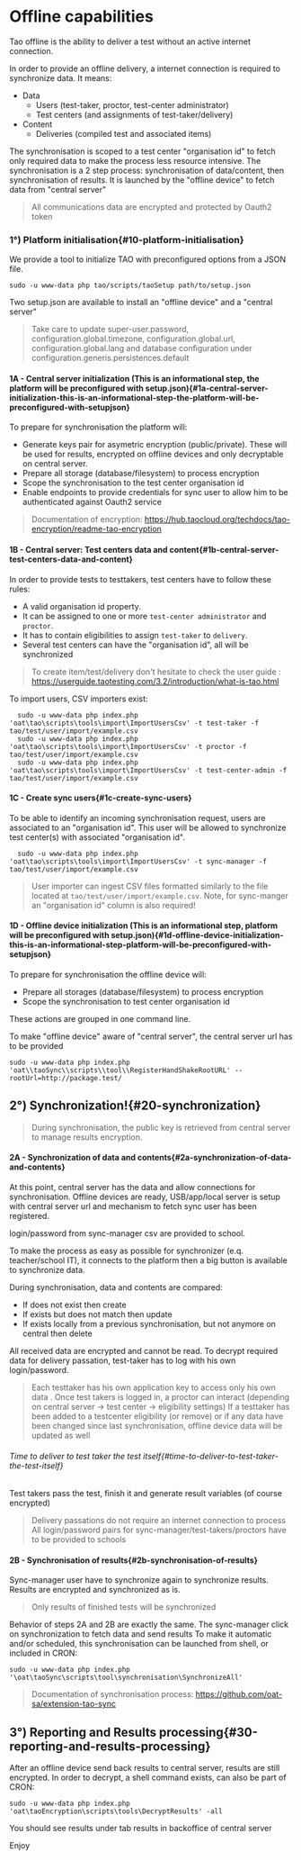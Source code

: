 # Offline capabilities

Tao offline is the ability to deliver a test without an active internet connection. 

In order to provide an offline delivery, a internet connection is required to synchronize data. It means:
* Data
  * Users (test-taker, proctor, test-center administrator)
  * Test centers (and assignments of test-taker/delivery)
* Content
  * Deliveries (compiled test and associated items)

The synchronisation is scoped to a test center "organisation id" to fetch only required data to make the process less resource intensive.
The synchronisation is a 2 step process: synchronisation of data/content, then synchronisation of results.
It is launched by the "offline device" to fetch data from "central server"
> All communications data are encrypted and protected by Oauth2 token

### 1°) Platform initialisation{#10-platform-initialisation}

We provide a tool to initialize TAO with preconfigured options from a JSON file.

```shell
sudo -u www-data php tao/scripts/taoSetup path/to/setup.json
```

Two setup.json are available to install an "offline device" and a "central server"
> Take care to update super-user.password, configuration.global.timezone, configuration.global.url, configuration.global.lang and database configuration under configuration.generis.persistences.default

#### 1A - Central server initialization (This is an informational step, the platform will be preconfigured with setup.json){#1a-central-server-initialization-this-is-an-informational-step-the-platform-will-be-preconfigured-with-setupjson}

To prepare for synchronisation the platform will:
- Generate keys pair for asymetric encryption (public/private). These will be used for results, encrypted on offline devices and only decryptable on central server.
- Prepare all storage (database/filesystem) to process encryption
- Scope the synchronisation to the test center organisation id
- Enable endpoints to provide credentials for sync user to allow him to be authenticated against Oauth2 service

> Documentation of encryption: https://hub.taocloud.org/techdocs/tao-encryption/readme-tao-encryption

#### 1B - Central server: Test centers data and content{#1b-central-server-test-centers-data-and-content}

In order to provide tests to testtakers, test centers have to follow these rules:

 - A valid organisation id property.
 - It can be assigned to one or more `test-center administrator` and `proctor`.
 - It has to contain eligibilities to assign `test-taker` to `delivery`.
 - Several test centers can have the "organisation id", all will be synchronized
 
> To create item/test/delivery don't hesitate to check the user guide : https://userguide.taotesting.com/3.2/introduction/what-is-tao.html
 
To import users, CSV importers exist:
```shell
  sudo -u www-data php index.php 'oat\tao\scripts\tools\import\ImportUsersCsv' -t test-taker -f tao/test/user/import/example.csv
  sudo -u www-data php index.php 'oat\tao\scripts\tools\import\ImportUsersCsv' -t proctor -f tao/test/user/import/example.csv
  sudo -u www-data php index.php 'oat\tao\scripts\tools\import\ImportUsersCsv' -t test-center-admin -f tao/test/user/import/example.csv
```

#### 1C - Create sync users{#1c-create-sync-users}

To be able to identify an incoming synchronisation request, users are associated to an "organisation id".
This user will be allowed to synchronize test center(s) with associated "organisation id".
```shell
  sudo -u www-data php index.php 'oat\tao\scripts\tools\import\ImportUsersCsv' -t sync-manager -f tao/test/user/import/example.csv
```
> User importer can ingest CSV files formatted similarly to the file located at `tao/test/user/import/example.csv`. Note, for sync-manger an "organisation id" column is also required!

#### 1D - Offline device initialization (This is an informational step, platform will be preconfigured with setup.json){#1d-offline-device-initialization-this-is-an-informational-step-platform-will-be-preconfigured-with-setupjson}

To prepare for synchronisation the offline device will:
- Prepare all storages (database/filesystem) to process encryption
- Scope the synchronisation to test center organisation id

These actions are grouped in one command line.

To make "offline device" aware of "central server", the central server url has to be provided 
```shell
sudo -u www-data php index.php 'oat\\taoSync\\scripts\\tool\\RegisterHandShakeRootURL' --rootUrl=http://package.test/
```

## 2°) Synchronization!{#20-synchronization}

> During synchronisation, the public key is retrieved from central server to manage results encryption.

#### 2A - Synchronization of data and contents{#2a-synchronization-of-data-and-contents}

At this point, central server has the data and allow connections for synchronisation. 
Offline devices are ready, USB/app/local server is setup with central server url and mechanism to fetch sync user has been registered. 

login/password from sync-manager csv are provided to school.

To make the process as easy as possible for synchronizer (e.q. teacher/school IT), it connects to the platform then a big button is available to synchronize data.

During synchronisation, data and contents are compared:
 - If does not exist then create
 - If exists but does not match then update
 - If exists locally from a previous synchronisation, but not anymore on central then delete
 
All received data are encrypted and cannot be read. To decrypt required data for delivery passation, test-taker has to log with his own login/password. 
> Each testtaker has his own application key to access only his own data .
Once test takers is logged in, a proctor can interact (depending on central server -> test center -> eligibility settings)
> If a testtaker has been added to a testcenter eligibility (or remove) or if any data have been changed since last synchronisation, offline device data will be updated as well

###### Time to deliver to test taker the test itself{#time-to-deliver-to-test-taker-the-test-itself}

Test takers pass the test, finish it and generate result variables (of course encrypted)
> Delivery passations do not require an internet connection to process
> All login/password pairs for sync-manager/test-takers/proctors have to be provided to schools

#### 2B - Synchronisation of results{#2b-synchronisation-of-results}

Sync-manager user have to synchronize again to synchronize results. 
Results are encrypted and synchronized as is.

> Only results of finished tests will be synchronized 

Behavior of steps 2A and 2B are exactly the same. The sync-manager click on synchronization to fetch data and send results
To make it automatic and/or scheduled, this synchronisation can be launched from shell, or included in CRON:
```shell
sudo -u www-data php index.php '\oat\taoSync\scripts\tool\synchronisation\SynchronizeAll'
```
> Documentation of synchronisation process: https://github.com/oat-sa/extension-tao-sync

## 3°) Reporting and Results processing{#30-reporting-and-results-processing}

After an offline device send back results to central server, results are still encrypted.
In order to decrypt, a shell command exists, can also be part of CRON:
```shell
sudo -u www-data php index.php 'oat\taoEncryption\scripts\tools\DecryptResults' -all
```

You should see results under tab results in backoffice of central server

Enjoy